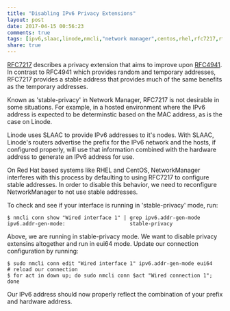 ```yaml
---
title: "Disabling IPv6 Privacy Extensions"
layout: post
date: 2017-04-15 00:56:23
comments: true
tags: [ipv6,slaac,linode,nmcli,"network manager",centos,rhel,rfc7217,rfc4941,"privacy extensions"]
share: true
---
```


[RFC7217](https://tools.ietf.org/html/rfc7217) describes a privacy extension
that aims to improve upon [RFC4941](https://tools.ietf.org/html/rfc4941). In
contrast to RFC4941 which provides random and temporary addresses, RFC7217
provides a stable address that provides much of the same benefits as the
temporary addresses.

Known as 'stable-privacy' in Network Manager, RFC7217 is not desirable in some
situations. For example, in a hosted environment where the IPv6 address is
expected to be determinstic based on the MAC address, as is the case on Linode.

Linode uses SLAAC to provide IPv6 addresses to it's nodes. With SLAAC, Linode's
routers advertise the prefix for the IPv6 network and the hosts, if configured
properly, will use that information combined with the hardware address to
generate an IPv6 address for use.

On Red Hat based systems like RHEL and CentOS, NetworkManager interferes with
this process by defaulting to using  RFC7217 to configure stable addresses. In
order to disable this behavior, we need to reconfigure NetworkManager to not
use stable addresses.

To check and see if your interface is running in 'stable-privacy' mode, run:

    $ nmcli conn show "Wired interface 1" | grep ipv6.addr-gen-mode
    ipv6.addr-gen-mode:                     stable-privacy

Above, we are running in stable-privacy mode. We want to disable privacy
extensins altogether and run in eui64 mode. Update our connection configuration
by running:

    $ sudo nmcli conn edit "Wired interface 1" ipv6.addr-gen-mode eui64
    # reload our connection
    $ for act in down up; do sudo nmcli conn $act "Wired connection 1"; done

Our IPv6 address should now properly reflect the combination of your prefix and
hardware address.
